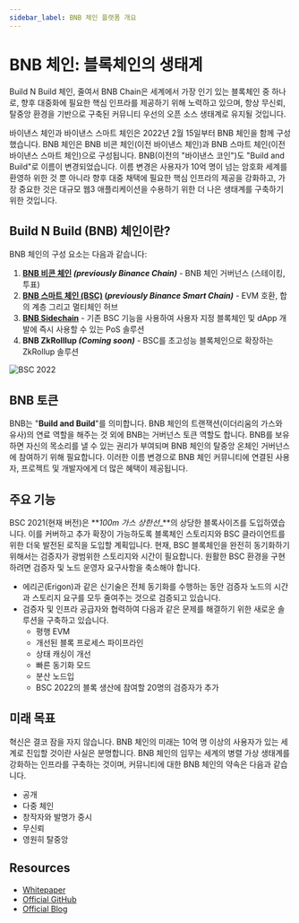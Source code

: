 ```yaml
---
sidebar_label: BNB 체인 플랫폼 개요
---
```

# BNB 체인: 블록체인의 생태계
Build N Build 체인, 줄여서 BNB Chain은 세계에서 가장 인기 있는 블록체인 중 하나로, 향후 대중화에 필요한 핵심 인프라를 제공하기 위해 노력하고 있으며, 항상 무신뢰, 탈중앙 환경을 기반으로 구축된 커뮤니티 우선의 오픈 소스 생태계로 유지될 것입니다.

바이낸스 체인과 바이낸스 스마트 체인은 2022년 2월 15일부터 BNB 체인을 함께 구성했습니다. BNB 체인은 BNB 비콘 체인(이전 바이낸스 체인)과 BNB 스마트 체인(이전 바이낸스 스마트 체인)으로 구성됩니다. BNB(이전의 "바이낸스 코인")도 "Build and Build"로 이름이 변경되었습니다. 이름 변경은 사용자가 10억 명이 넘는 암호화 세계를 환영하 위한 것 뿐 아니라 향후 대중 채택에 필요한 핵심 인프라의 제공을 강화하고, 가장 중요한 것은 대규모 웹3 애플리케이션을 수용하기 위한 더 나은 생태계를 구축하기 위한 것입니다.

## Build N Build (BNB) 체인이란?
BNB 체인의 구성 요소는 다음과 같습니다:
1. **[BNB 비콘 체인](learn/beaconIntro.md) _(previously Binance Chain)_** - BNB 체인 거버넌스 (스테이킹, 투표)
2. **[BNB 스마트 체인 (BSC)](learn/intro.md) (_previously Binance Smart Chain)_** - EVM 호환, 합의 계층 그리고 멀티체인 허브
3. **[BNB Sidechain](BNBSidechain/overview/bs-overview.md)** - 기존 BSC 기능을 사용하여 사용자 지정 블록체인 및 dApp 개발에 즉시 사용할 수 있는 PoS 솔루션
4. **BNB ZkRolllup _(Coming soon)_** -  BSC를 초고성능 블록체인으로 확장하는 ZkRollup 솔루션

![BSC 2022](../static/img/assets/BNBChain2022.png)

## BNB 토큰

BNB는 "**Build and Build**"를 의미합니다. BNB 체인의 트랜잭션(이더리움의 가스와 유사)의 연료 역할을 해주는 것 외에 BNB는 거버넌스 토큰 역할도 합니다. BNB를 보유하면 자신의 목소리를 낼 수 있는 권리가 부여되며 BNB 체인의 탈중앙 온체인 거버넌스에 참여하기 위해 필요합니다. 이러한 이름 변경으로 BNB 체인 커뮤니티에 연결된 사용자, 프로젝트 및 개발자에게 더 많은 혜택이 제공됩니다.

## 주요 기능
BSC 2021(현재 버전)은 **_100m 가스 상한선__**의 상당한 블록사이즈를 도입하였습니다. 이를 커버하고 추가 확장이 가능하도록 블록체인 스토리지와 BSC 클라이언트를 위한 더욱 발전된 로직을 도입할 계획입니다.  현재, BSC 블록체인을 완전히 동기화하기 위해서는 검증자가 광범위한 스토리지와 시간이 필요합니다. 원활한 BSC 환경을 구현하려면 검증자 및 노드 운영자 요구사항을 축소해야 합니다.

- 에리곤(Erigon)과 같은 신기술은 전체 동기화를 수행하는 동안 검증자 노드의 시간과 스토리지 요구를 모두 줄여주는 것으로 검증되고 있습니다. 
- 검증자 및 인프라 공급자와 협력하여 다음과 같은 문제를 해결하기 위한 새로운 솔루션을 구축하고 있습니다.
  - 평행 EVM
  - 개선된 블록 프로세스 파이프라인
  - 상태 캐싱이 개선
  - 빠른 동기화 모드
  - 분산 노드입
  - BSC 2022의 블록 생산에 참여할 20명의 검증자가 추가

## 미래 목표
혁신은 결코 잠을 자지 않습니다. BNB 체인의 미래는 10억 명 이상의 사용자가 있는 세계로 진입할 것이란 사실은 분명합니다. BNB 체인의 임무는 세계의 병렬 가상 생태계를 강화하는 인프라를 구축하는 것이며, 커뮤니티에 대한 BNB 체인의 약속은 다음과 같습니다. 
- 공개
- 다중 체인
- 창작자와 발명가 중시
- 무신뢰
- 영원히 탈중앙

## Resources 
- [Whitepaper](https://github.com/bnb-chain/whitepaper)
- [Official GitHub](https://github.com/bnb-chain)
- [Official Blog](https://www.bnbchain.org/en/blog/)